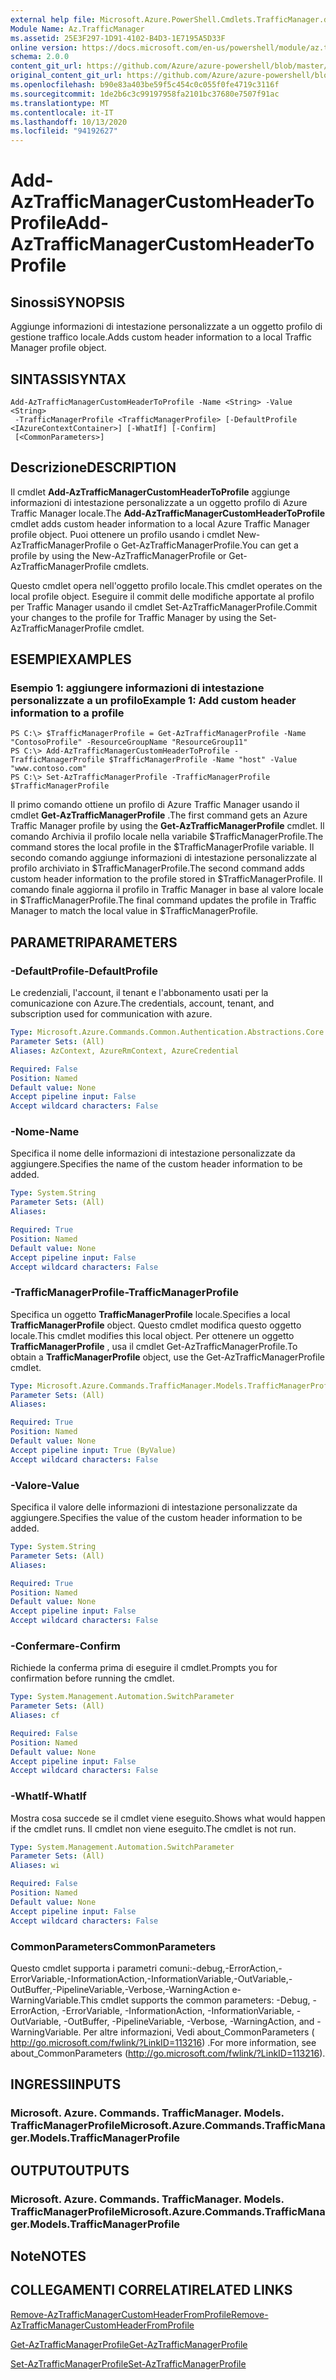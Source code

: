 ```yaml
---
external help file: Microsoft.Azure.PowerShell.Cmdlets.TrafficManager.dll-Help.xml
Module Name: Az.TrafficManager
ms.assetid: 25E3F297-1D91-4102-B4D3-1E7195A5D33F
online version: https://docs.microsoft.com/en-us/powershell/module/az.trafficmanager/add-aztrafficmanagercustomheadertoprofile
schema: 2.0.0
content_git_url: https://github.com/Azure/azure-powershell/blob/master/src/TrafficManager/TrafficManager/help/Add-AzTrafficManagerCustomHeaderToProfile.md
original_content_git_url: https://github.com/Azure/azure-powershell/blob/master/src/TrafficManager/TrafficManager/help/Add-AzTrafficManagerCustomHeaderToProfile.md
ms.openlocfilehash: b90e83a403be59f5c454c0c055f0fe4719c3116f
ms.sourcegitcommit: 1de2b6c3c99197958fa2101bc37680e7507f91ac
ms.translationtype: MT
ms.contentlocale: it-IT
ms.lasthandoff: 10/13/2020
ms.locfileid: "94192627"
---
```

# <span data-ttu-id="f8628-101">Add-AzTrafficManagerCustomHeaderToProfile</span><span class="sxs-lookup"><span data-stu-id="f8628-101">Add-AzTrafficManagerCustomHeaderToProfile</span></span>

## <span data-ttu-id="f8628-102">Sinossi</span><span class="sxs-lookup"><span data-stu-id="f8628-102">SYNOPSIS</span></span>
<span data-ttu-id="f8628-103">Aggiunge informazioni di intestazione personalizzate a un oggetto profilo di gestione traffico locale.</span><span class="sxs-lookup"><span data-stu-id="f8628-103">Adds custom header information to a local Traffic Manager profile object.</span></span>

## <span data-ttu-id="f8628-104">SINTASSI</span><span class="sxs-lookup"><span data-stu-id="f8628-104">SYNTAX</span></span>

```
Add-AzTrafficManagerCustomHeaderToProfile -Name <String> -Value <String>
 -TrafficManagerProfile <TrafficManagerProfile> [-DefaultProfile <IAzureContextContainer>] [-WhatIf] [-Confirm]
 [<CommonParameters>]
```

## <span data-ttu-id="f8628-105">Descrizione</span><span class="sxs-lookup"><span data-stu-id="f8628-105">DESCRIPTION</span></span>
<span data-ttu-id="f8628-106">Il cmdlet **Add-AzTrafficManagerCustomHeaderToProfile** aggiunge informazioni di intestazione personalizzate a un oggetto profilo di Azure Traffic Manager locale.</span><span class="sxs-lookup"><span data-stu-id="f8628-106">The **Add-AzTrafficManagerCustomHeaderToProfile** cmdlet adds custom header information to a local Azure Traffic Manager profile object.</span></span>
<span data-ttu-id="f8628-107">Puoi ottenere un profilo usando i cmdlet New-AzTrafficManagerProfile o Get-AzTrafficManagerProfile.</span><span class="sxs-lookup"><span data-stu-id="f8628-107">You can get a profile by using the New-AzTrafficManagerProfile or Get-AzTrafficManagerProfile cmdlets.</span></span>

<span data-ttu-id="f8628-108">Questo cmdlet opera nell'oggetto profilo locale.</span><span class="sxs-lookup"><span data-stu-id="f8628-108">This cmdlet operates on the local profile object.</span></span>
<span data-ttu-id="f8628-109">Eseguire il commit delle modifiche apportate al profilo per Traffic Manager usando il cmdlet Set-AzTrafficManagerProfile.</span><span class="sxs-lookup"><span data-stu-id="f8628-109">Commit your changes to the profile for Traffic Manager by using the Set-AzTrafficManagerProfile cmdlet.</span></span>

## <span data-ttu-id="f8628-110">ESEMPI</span><span class="sxs-lookup"><span data-stu-id="f8628-110">EXAMPLES</span></span>

### <span data-ttu-id="f8628-111">Esempio 1: aggiungere informazioni di intestazione personalizzate a un profilo</span><span class="sxs-lookup"><span data-stu-id="f8628-111">Example 1: Add custom header information to a profile</span></span>
```
PS C:\> $TrafficManagerProfile = Get-AzTrafficManagerProfile -Name "ContosoProfile" -ResourceGroupName "ResourceGroup11"
PS C:\> Add-AzTrafficManagerCustomHeaderToProfile -TrafficManagerProfile $TrafficManagerProfile -Name "host" -Value "www.contoso.com"
PS C:\> Set-AzTrafficManagerProfile -TrafficManagerProfile $TrafficManagerProfile
```

<span data-ttu-id="f8628-112">Il primo comando ottiene un profilo di Azure Traffic Manager usando il cmdlet **Get-AzTrafficManagerProfile** .</span><span class="sxs-lookup"><span data-stu-id="f8628-112">The first command gets an Azure Traffic Manager profile by using the **Get-AzTrafficManagerProfile** cmdlet.</span></span>
<span data-ttu-id="f8628-113">Il comando Archivia il profilo locale nella variabile $TrafficManagerProfile.</span><span class="sxs-lookup"><span data-stu-id="f8628-113">The command stores the local profile in the $TrafficManagerProfile variable.</span></span>
<span data-ttu-id="f8628-114">Il secondo comando aggiunge informazioni di intestazione personalizzate al profilo archiviato in $TrafficManagerProfile.</span><span class="sxs-lookup"><span data-stu-id="f8628-114">The second command adds custom header information to the profile stored in $TrafficManagerProfile.</span></span>
<span data-ttu-id="f8628-115">Il comando finale aggiorna il profilo in Traffic Manager in base al valore locale in $TrafficManagerProfile.</span><span class="sxs-lookup"><span data-stu-id="f8628-115">The final command updates the profile in Traffic Manager to match the local value in $TrafficManagerProfile.</span></span>

## <span data-ttu-id="f8628-116">PARAMETRI</span><span class="sxs-lookup"><span data-stu-id="f8628-116">PARAMETERS</span></span>

### <span data-ttu-id="f8628-117">-DefaultProfile</span><span class="sxs-lookup"><span data-stu-id="f8628-117">-DefaultProfile</span></span>
<span data-ttu-id="f8628-118">Le credenziali, l'account, il tenant e l'abbonamento usati per la comunicazione con Azure.</span><span class="sxs-lookup"><span data-stu-id="f8628-118">The credentials, account, tenant, and subscription used for communication with azure.</span></span>

```yaml
Type: Microsoft.Azure.Commands.Common.Authentication.Abstractions.Core.IAzureContextContainer
Parameter Sets: (All)
Aliases: AzContext, AzureRmContext, AzureCredential

Required: False
Position: Named
Default value: None
Accept pipeline input: False
Accept wildcard characters: False
```

### <span data-ttu-id="f8628-119">-Nome</span><span class="sxs-lookup"><span data-stu-id="f8628-119">-Name</span></span>
<span data-ttu-id="f8628-120">Specifica il nome delle informazioni di intestazione personalizzate da aggiungere.</span><span class="sxs-lookup"><span data-stu-id="f8628-120">Specifies the name of the custom header information to be added.</span></span>

```yaml
Type: System.String
Parameter Sets: (All)
Aliases:

Required: True
Position: Named
Default value: None
Accept pipeline input: False
Accept wildcard characters: False
```

### <span data-ttu-id="f8628-121">-TrafficManagerProfile</span><span class="sxs-lookup"><span data-stu-id="f8628-121">-TrafficManagerProfile</span></span>
<span data-ttu-id="f8628-122">Specifica un oggetto **TrafficManagerProfile** locale.</span><span class="sxs-lookup"><span data-stu-id="f8628-122">Specifies a local **TrafficManagerProfile** object.</span></span>
<span data-ttu-id="f8628-123">Questo cmdlet modifica questo oggetto locale.</span><span class="sxs-lookup"><span data-stu-id="f8628-123">This cmdlet modifies this local object.</span></span>
<span data-ttu-id="f8628-124">Per ottenere un oggetto **TrafficManagerProfile** , usa il cmdlet Get-AzTrafficManagerProfile.</span><span class="sxs-lookup"><span data-stu-id="f8628-124">To obtain a **TrafficManagerProfile** object, use the Get-AzTrafficManagerProfile cmdlet.</span></span>

```yaml
Type: Microsoft.Azure.Commands.TrafficManager.Models.TrafficManagerProfile
Parameter Sets: (All)
Aliases:

Required: True
Position: Named
Default value: None
Accept pipeline input: True (ByValue)
Accept wildcard characters: False
```

### <span data-ttu-id="f8628-125">-Valore</span><span class="sxs-lookup"><span data-stu-id="f8628-125">-Value</span></span>
<span data-ttu-id="f8628-126">Specifica il valore delle informazioni di intestazione personalizzate da aggiungere.</span><span class="sxs-lookup"><span data-stu-id="f8628-126">Specifies the value of the custom header information to be added.</span></span>

```yaml
Type: System.String
Parameter Sets: (All)
Aliases:

Required: True
Position: Named
Default value: None
Accept pipeline input: False
Accept wildcard characters: False
```

### <span data-ttu-id="f8628-127">-Confermare</span><span class="sxs-lookup"><span data-stu-id="f8628-127">-Confirm</span></span>
<span data-ttu-id="f8628-128">Richiede la conferma prima di eseguire il cmdlet.</span><span class="sxs-lookup"><span data-stu-id="f8628-128">Prompts you for confirmation before running the cmdlet.</span></span>

```yaml
Type: System.Management.Automation.SwitchParameter
Parameter Sets: (All)
Aliases: cf

Required: False
Position: Named
Default value: None
Accept pipeline input: False
Accept wildcard characters: False
```

### <span data-ttu-id="f8628-129">-WhatIf</span><span class="sxs-lookup"><span data-stu-id="f8628-129">-WhatIf</span></span>
<span data-ttu-id="f8628-130">Mostra cosa succede se il cmdlet viene eseguito.</span><span class="sxs-lookup"><span data-stu-id="f8628-130">Shows what would happen if the cmdlet runs.</span></span> <span data-ttu-id="f8628-131">Il cmdlet non viene eseguito.</span><span class="sxs-lookup"><span data-stu-id="f8628-131">The cmdlet is not run.</span></span>

```yaml
Type: System.Management.Automation.SwitchParameter
Parameter Sets: (All)
Aliases: wi

Required: False
Position: Named
Default value: None
Accept pipeline input: False
Accept wildcard characters: False
```

### <span data-ttu-id="f8628-132">CommonParameters</span><span class="sxs-lookup"><span data-stu-id="f8628-132">CommonParameters</span></span>
<span data-ttu-id="f8628-133">Questo cmdlet supporta i parametri comuni:-debug,-ErrorAction,-ErrorVariable,-InformationAction,-InformationVariable,-OutVariable,-OutBuffer,-PipelineVariable,-Verbose,-WarningAction e-WarningVariable.</span><span class="sxs-lookup"><span data-stu-id="f8628-133">This cmdlet supports the common parameters: -Debug, -ErrorAction, -ErrorVariable, -InformationAction, -InformationVariable, -OutVariable, -OutBuffer, -PipelineVariable, -Verbose, -WarningAction, and -WarningVariable.</span></span> <span data-ttu-id="f8628-134">Per altre informazioni, Vedi about_CommonParameters ( http://go.microsoft.com/fwlink/?LinkID=113216) .</span><span class="sxs-lookup"><span data-stu-id="f8628-134">For more information, see about_CommonParameters (http://go.microsoft.com/fwlink/?LinkID=113216).</span></span>

## <span data-ttu-id="f8628-135">INGRESSI</span><span class="sxs-lookup"><span data-stu-id="f8628-135">INPUTS</span></span>

### <span data-ttu-id="f8628-136">Microsoft. Azure. Commands. TrafficManager. Models. TrafficManagerProfile</span><span class="sxs-lookup"><span data-stu-id="f8628-136">Microsoft.Azure.Commands.TrafficManager.Models.TrafficManagerProfile</span></span>

## <span data-ttu-id="f8628-137">OUTPUT</span><span class="sxs-lookup"><span data-stu-id="f8628-137">OUTPUTS</span></span>

### <span data-ttu-id="f8628-138">Microsoft. Azure. Commands. TrafficManager. Models. TrafficManagerProfile</span><span class="sxs-lookup"><span data-stu-id="f8628-138">Microsoft.Azure.Commands.TrafficManager.Models.TrafficManagerProfile</span></span>

## <span data-ttu-id="f8628-139">Note</span><span class="sxs-lookup"><span data-stu-id="f8628-139">NOTES</span></span>

## <span data-ttu-id="f8628-140">COLLEGAMENTI CORRELATI</span><span class="sxs-lookup"><span data-stu-id="f8628-140">RELATED LINKS</span></span>

[<span data-ttu-id="f8628-141">Remove-AzTrafficManagerCustomHeaderFromProfile</span><span class="sxs-lookup"><span data-stu-id="f8628-141">Remove-AzTrafficManagerCustomHeaderFromProfile</span></span>](./Remove-AzTrafficManagerCustomHeaderFromProfile.md)

[<span data-ttu-id="f8628-142">Get-AzTrafficManagerProfile</span><span class="sxs-lookup"><span data-stu-id="f8628-142">Get-AzTrafficManagerProfile</span></span>](./Get-AzTrafficManagerProfile.md)

[<span data-ttu-id="f8628-143">Set-AzTrafficManagerProfile</span><span class="sxs-lookup"><span data-stu-id="f8628-143">Set-AzTrafficManagerProfile</span></span>](./Set-AzTrafficManagerProfile.md)
